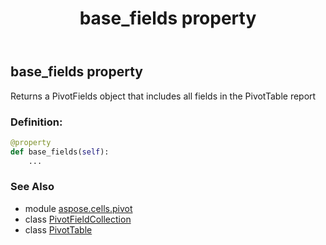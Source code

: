 ﻿---
title: base_fields property
second_title: Aspose.Cells for Python via .NET API References
description: 
type: docs
weight: 330
url: /aspose.cells.pivot/pivottable/base_fields/
is_root: false
---

## base_fields property


Returns a PivotFields object that includes all fields in the PivotTable report
### Definition:
```python
@property
def base_fields(self):
    ...
```

### See Also
* module [aspose.cells.pivot](../../)
* class [PivotFieldCollection](/cells/python-net/aspose.cells.pivot/pivotfieldcollection)
* class [PivotTable](/cells/python-net/aspose.cells.pivot/pivottable)
